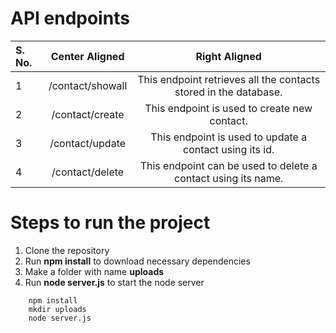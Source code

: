 # API endpoints

| S. No. |  Center Aligned  |                          Right Aligned                           |
| :----- | :--------------: | :--------------------------------------------------------------: |
| 1      | /contact/showall | This endpoint retrieves all the contacts stored in the database. |
| 2      | /contact/create  |           This endpoint is used to create new contact.           |
| 3      | /contact/update  |     This endpoint is used to update a contact using its id.      |
| 4      | /contact/delete  |  This endpoint can be used to delete a contact using its name.   |

# Steps to run the project

1. Clone the repository
2. Run **npm install** to download necessary dependencies
3. Make a folder with name **uploads**
4. Run **node server.js** to start the node server

```
    npm install
    mkdir uploads
    node server.js
```
